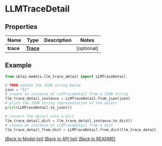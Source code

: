 # LLMTraceDetail


## Properties

Name | Type | Description | Notes
------------ | ------------- | ------------- | -------------
**trace** | [**Trace**](Trace.md) |  | [optional] 

## Example

```python
from iblai.models.llm_trace_detail import LLMTraceDetail

# TODO update the JSON string below
json = "{}"
# create an instance of LLMTraceDetail from a JSON string
llm_trace_detail_instance = LLMTraceDetail.from_json(json)
# print the JSON string representation of the object
print(LLMTraceDetail.to_json())

# convert the object into a dict
llm_trace_detail_dict = llm_trace_detail_instance.to_dict()
# create an instance of LLMTraceDetail from a dict
llm_trace_detail_from_dict = LLMTraceDetail.from_dict(llm_trace_detail_dict)
```
[[Back to Model list]](../README.md#documentation-for-models) [[Back to API list]](../README.md#documentation-for-api-endpoints) [[Back to README]](../README.md)


